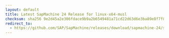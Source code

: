 ```yaml
---
layout: default
title: Latest SapMachine 24 Release for linux-x64-musl
checksum: sha256 9e2d45a2e306fdace9b9a2b6549481a71cd22d63d6e3ba89e8f7f81c0dc48aab
redirect_to:
  - https://github.com/SAP/SapMachine/releases/download/sapmachine-24/sapmachine-jre-24_linux-x64-musl_bin.tar.gz
---
```


